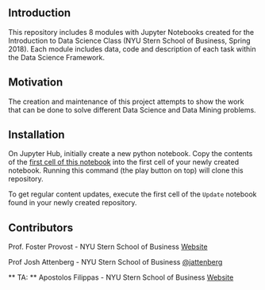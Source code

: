 ## Introduction

This repository includes 8 modules with Jupyter Notebooks created for the Introduction to Data Science Class (NYU Stern School of Business, Spring 2018). Each module includes data, code and description of each task within the Data Science Framework.


## Motivation

The creation and maintenance of this project attempts to show the work that can be done to solve different Data Science and Data Mining problems. 


## Installation

On Jupyter Hub, initially create a new python notebook. Copy the contents of the [first cell of this notebook](https://github.com/jattenberg/SternPythonDataScience2018/blob/master/Clone.ipynb) into the first cell of your newly created notebook. Running this command (the play button on top) will clone this repository. 

To get regular content updates, execute the first cell of the `Update` notebook found in your newly created repository. 


## Contributors

Prof. Foster Provost - NYU Stern School of Business [Website](http://people.stern.nyu.edu/fprovost/)

Prof Josh Attenberg - NYU Stern School of Business [@jattenberg](twitter.com/jattenberg)

** TA: ** Apostolos Filippas - NYU Stern School of Business [Website](http://apostolosfilippas.com)